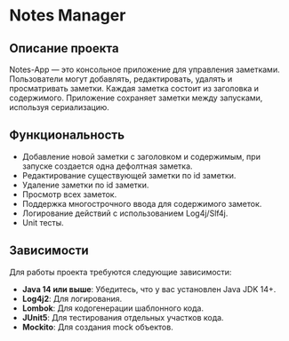 # Notes Manager

## Описание проекта

Notes-App — это консольное приложение для управления заметками. Пользователи могут добавлять, редактировать, удалять и просматривать заметки. Каждая заметка состоит из заголовка и содержимого. Приложение сохраняет заметки между запусками, используя сериализацию.

## Функциональность

- Добавление новой заметки с заголовком и содержимым, при запуске создается одна дефолтная заметка.
- Редактирование существующей заметки по id заметки.
- Удаление заметки по id заметки.
- Просмотр всех заметок.
- Поддержка многострочного ввода для содержимого заметок.
- Логирование действий с использованием Log4j/Slf4j.
- Unit тесты.

## Зависимости

Для работы проекта требуются следующие зависимости:

- **Java 14 или выше**: Убедитесь, что у вас установлен Java JDK 14+.
- **Log4j2**: Для логирования.
- **Lombok**: Для кодогенерации шаблонного кода.
- **JUnit5**: Для тестирования отдельных участков кода.
- **Mockito**: Для создания mock объектов.
